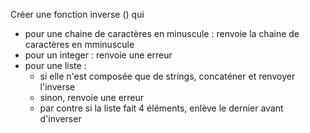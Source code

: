 Créer une fonction inverse () qui
- pour une chaine de caractères en minuscule : renvoie la chaine de caractères en mminuscule
- pour un integer : renvoie une erreur
- pour une liste :
    - si elle n'est composée que de strings, concaténer et renvoyer l'inverse
    - sinon, renvoie une erreur
    - par contre si la liste fait 4 éléments, enlève le dernier avant d'inverser